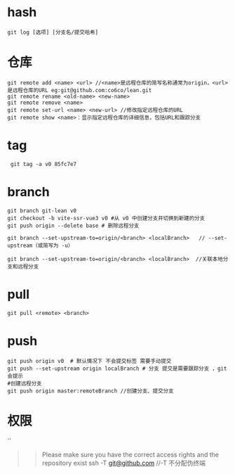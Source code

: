 # hash
```
git log [选项] [分支名/提交哈希]
```
# 仓库

```
git remote add <name> <url> //<name>是远程仓库的简写名称通常为origin，<url>是远程仓库的URL eg:git@github.com:co6co/lean.git
git remote rename <old-name> <new-name>
git remote remove <name>
git remote set-url <name> <new-url> //修改指定远程仓库的URL
git remote show <name>：显示指定远程仓库的详细信息，包括URL和跟踪分支
```


# tag
```
 git tag -a v0 85fc7e7
 ```
# branch
```
git branch git-lean v0
git checkout -b vite-ssr-vue3 v0 #从 v0 中创建分支并切换到新建的分支
git push origin --delete base # 删除远程分支

git branch --set-upstream-to=origin/<branch> <localBranch>   // --set-upstream（或简写为 -u）

git branch --set-upstream-to=origin/<branch> <localBranch>  //关联本地分支和远程分支
```

# pull

```
git pull <remote> <branch>
```


# push
```
git push origin v0  # 默认情况下 不会提交标签 需要手动提交
git push --set-upstream origin localBranch # 分支 提交是需要跟踪分支 ，git 会提示
#创建远程分支
git push origin master:remoteBranch //创建分支、提交分支
```



# 权限
``
>>Please make sure you have the correct access rights and the repository exist
>ssh -T git@github.com   //-T 不分配伪终端

```
